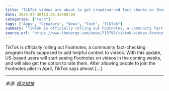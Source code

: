 ```yaml
---
title: "TikTok videos are about to get crowdsourced fact checks on them"
date: 2025-07-30T13:31:33+08:00
categories: ["tech"]
tags: ["Apps", "Creators", "News", "Tech", "TikTok"]
summary: "TikTok is officially rolling out Footnotes, a community fact-checking program that’s supposed to add helpful context to videos. With this update, US-based users will start seeing Footnotes on videos i"
source_url: "https://www.theverge.com/news/715798/tiktok-videos-footnotes-crowdsourced-fact-checks-launch"
---
```


TikTok is officially rolling out Footnotes, a community fact-checking program that’s supposed to add helpful context to videos. With this update, US-based users will start seeing Footnotes on videos in the coming weeks, and will also get the option to rate them. After allowing people to join the Footnotes pilot in April, TikTok says almost [&#8230;]

---

*来源: [原文链接](https://www.theverge.com/news/715798/tiktok-videos-footnotes-crowdsourced-fact-checks-launch)*

